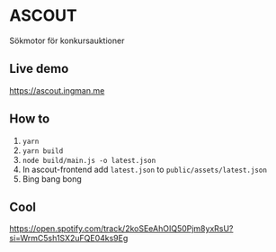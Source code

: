 # ASCOUT

Sökmotor för konkursauktioner

## Live demo

https://ascout.ingman.me

## How to

1. `yarn`
2. `yarn build`
3. `node build/main.js -o latest.json`
4. In ascout-frontend add `latest.json` to `public/assets/latest.json`
5. Bing bang bong

## Cool

https://open.spotify.com/track/2koSEeAhOIQ50Pjm8yxRsU?si=WrmC5sh1SX2uFQE04ks9Eg